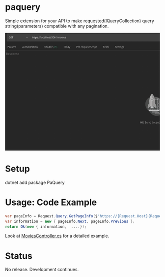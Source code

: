 # paquery
Simple extension for your API to make requested(IQueryCollection) query string(parameters) compatible with any pagination.

![api-response](https://github.com/halilkocaoz/paquery/blob/main/assets/api-response.gif "api-response")

# Setup
dotnet add package PaQuery

# Usage: Code Example 
```csharp
var pageInfo = Request.Query.GetPageInfo($"https://{Request.Host}{Request.Path}", totalPageCount, page);
var information = new { pageInfo.Next, pageInfo.Previous };
return Ok(new { information,  ....});
```
Look at [MoviesController.cs](https://github.com/halilkocaoz/paquery/blob/main/Example.WebAPI/Controllers/MoviesController.cs) for a detailed example.
# Status
No release. Development continues.
